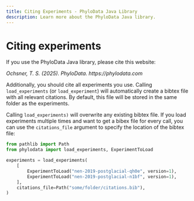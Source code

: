 ```yaml
---
title: Citing Experiments - PhyloData Java Library
description: Learn more about the PhyloData Java library.
---
```


# Citing experiments

If you use the PhyloData Java library, please cite this website:

_Ochsner, T. S. (2025). PhyloData. https://phylodata.com_

Additionally, you should cite all experiments you use. Calling `load_experiments` (or `load_experiment`) will automatically create a bibtex file with all relevant citations. By default, this file will be stored in the same folder as the experiments.

Calling `load_experiments)` will overwrite any existing bibtex file. If you load experiments multiple times and want to get a bibex file for every call, you can use the `citations_file` argument to specify the location of the bibtex file:

```python
from pathlib import Path
from phylodata import load_experiments, ExperimentToLoad

experiments = load_experiments(
    [
        ExperimentToLoad("nen-2019-postglacial-qh0e", version=1),
        ExperimentToLoad("nen-2019-postglacial-n1bf", version=1),
    ],
    citations_file=Path("some/folder/citations.bib"),
)
```
